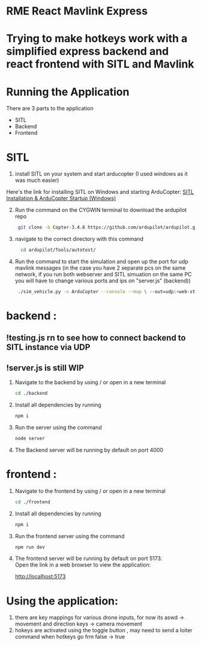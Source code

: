 # RME React Mavlink Express

# Trying to make hotkeys work with a simplified express backend and react frontend with SITL and Mavlink



# Running the Application

There are 3 parts to the application

* SITL
* Backend
* Frontend

# SITL 
1. install SITL on your system and start arducopter
(I used windows as it was much easier)

Here's the link for installing SITL on Windows and starting ArduCopter:
[SITL Installation & ArduCopter Startup (Windows)](https://youtu.be/dkaakbmZvZ4?si=JvpBkwedYy4q2epf)



2. Run the command on the CYGWIN terminal to download the ardupilot repo

    ```bash
     git clone -b Copter-3.4.6 https://github.com/ardupilot/ardupilot.git
     ```
    
3. navigate to the correct directory with this command

    ```bash
      cd ardupilot/Tools/autotest/
     ```

    
4. Run the command to start the simulation and open up the port for udp mavlink messages (in the case you have 2 separate pcs on the same network, if you run both webserver and SITL simuation on the same PC you will have to change various ports and ips on "server.js" (backend))
  
    ```bash
     ./sim_vehicle.py -v ArduCopter --console --map \ --out=udp:<web-stack-pc-ip>:14550 \ --out=udp:<SITL-pc-ip>:14551
     ```

     

# backend :
## !testing.js rn to see how to connect backend to SITL instance via UDP
## !server.js is still WIP 
1. Navigate to the backend by using / or open in a new terminal
   
   ```bash
   cd ./backend
   ```
   
2. Install all dependencies by running
   
   ```bash
   npm i 
   ```
   
3. Run the server using the command

   ```bash
   node server
   ```
4. The Backend server will be running by default on port 4000

# frontend :
1. Navigate to the frontend by using / or open in a new terminal
   
   ```bash
   cd ./frontend
   ```
   
2. Install all dependencies by running
   
   ```bash
   npm i 
   ```
   
3. Run the frontend server using the command

   ```bash
   npm run dev
   ```

4. The frontend server will be running by default on port 5173.  
   Open the link in a web browser to view the application:  

   [http://localhost:5173](http://localhost:5173)

# Using the application: 

1. there are key mappings for various drone inputs, for now its aswd -> movement and direction keys -> camera movement
2. hokeys are activated using the toggle button  , may need to send a loiter command when hotkeys go frm  false -> true
   





